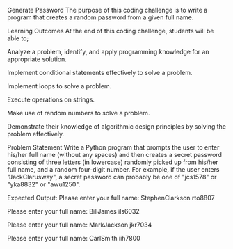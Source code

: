 Generate Password
The purpose of this coding challenge is to write a program that creates a random password from a given full name.

Learning Outcomes
At the end of this coding challenge, students will be able to;

Analyze a problem, identify, and apply programming knowledge for an appropriate solution.

Implement conditional statements effectively to solve a problem.

Implement loops to solve a problem.

Execute operations on strings.

Make use of random numbers to solve a problem.

Demonstrate their knowledge of algorithmic design principles by solving the problem effectively.

Problem Statement
Write a Python program that prompts the user to enter his/her full name (without any spaces) and then creates a secret password consisting of three letters (in lowercase) randomly picked up from his/her full name, and a random four-digit number. For example, if the user enters "JackClarusway", a secret password can probably be one of "jcs1578" or "yka8832" or "awu1250".

Expected Output:
Please enter your full name: StephenClarkson
rto8807

Please enter your full name: BillJames
ils6032

Please enter your full name: MarkJackson
jkr7034

Please enter your full name: CarlSmith
iih7800